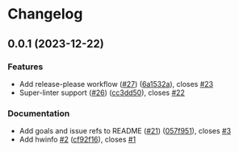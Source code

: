 # Changelog

## 0.0.1 (2023-12-22)


### Features

* Add release-please workflow ([#27](https://github.com/jhatler/gentoo-precision-7540/issues/27)) ([6a1532a](https://github.com/jhatler/gentoo-precision-7540/commit/6a1532a2a8518735a80752d5336e4d830c33b0f5)), closes [#23](https://github.com/jhatler/gentoo-precision-7540/issues/23)
* Super-linter support ([#26](https://github.com/jhatler/gentoo-precision-7540/issues/26)) ([cc3dd50](https://github.com/jhatler/gentoo-precision-7540/commit/cc3dd5051e6b39501e54d32713c14cb20e6486dc)), closes [#22](https://github.com/jhatler/gentoo-precision-7540/issues/22)


### Documentation

* Add goals and issue refs to README ([#21](https://github.com/jhatler/gentoo-precision-7540/issues/21)) ([057f951](https://github.com/jhatler/gentoo-precision-7540/commit/057f951c440896986ce4e6d187000647a7653664)), closes [#3](https://github.com/jhatler/gentoo-precision-7540/issues/3)
* Add hwinfo [#2](https://github.com/jhatler/gentoo-precision-7540/issues/2) ([cf92f16](https://github.com/jhatler/gentoo-precision-7540/commit/cf92f16af76a6e39c20634849496c88db7592c8d)), closes [#1](https://github.com/jhatler/gentoo-precision-7540/issues/1)
